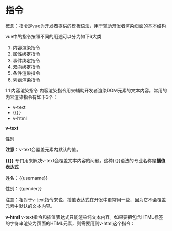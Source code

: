 # 指令
概念：指令是vue为开发者提供的模板语法，用于辅助开发者渲染页面的基本结构

vue中的指令按照不同的用途可以分为如下6大类
1. 内容渲染指令
2. 属性绑定指令
3. 事件绑定指令
4. 双向绑定指令
5. 条件渲染指令
6. 列表渲染指令

1.1 内容渲染指令
内容渲染指令用来辅助开发者渲染DOM元素的文本内容。常用的内容渲染指令有如下3个：
- v-text
- {{}}
- v-html

**v-text**
<!-- 把username对应的值，渲染到第一个p标签中 -->
<p v-text="username"></p>

<!-- 把gender对应的值，渲染到第二个p标签中 -->
<!-- 注意：第二个p标签中，默认的文本“性别”会把gender的值覆盖掉 -->
<p v-text="gender">性别</p>

**注意**：v-text会覆盖元素内默认的值。

**{{}}**
专门用来解决v-text会覆盖文本内容的问题。这种{{}}语法的专业名称是**插值表达式**
<!-- 使用{{}}插值表达式，将对应的值渲染到元素的内容结点中 -->
<!-- 同时保留元素自身的默认值 -->
<p>姓名：{{username}}</p>
<p>性别：{{gender}}</p>
注意：相对于v-text指令来说，插值表达式在开发中更常用一些，因为它不会覆盖元素中默认的文本内容。

**v-html**
v-text指令和插值表达式只能渲染纯文本内容。如果要把包含HTML标签的字符串渲染为页面的HTML元素，则需要用到v-html这个指令：
